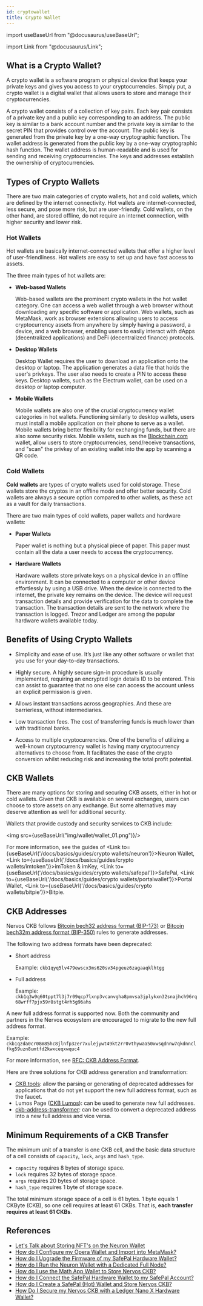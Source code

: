```yaml
---
id: cryptowallet
title: Crypto Wallet
---
```


import useBaseUrl from "@docusaurus/useBaseUrl";

import Link from "@docusaurus/Link";

## What is a Crypto Wallet?

A crypto wallet is a software program or physical device that keeps your private keys and gives you access to your cryptocurrencies. Simply put, a crypto wallet is a digital wallet that allows users to store and manage their cryptocurrencies.

A crypto wallet consists of a collection of key pairs. Each key pair consists of a private key and a public key corresponding to an address. The public key is similar to a bank account number and the private key is similar to the secret PIN that provides control over the account. 
The public key is generated from the private key by a one-way cryptographic function. The wallet address is generated from the public key by a one-way cryptographic hash function. The wallet address is human-readable and is used for sending and receiving cryptocurrencies. The keys and addresses establish the ownership of cryptocurrencies. 

## Types of Crypto Wallets

There are two main categories of crypto wallets, hot and cold wallets, which are defined by the internet connectivity. Hot wallets are internet-connected, less secure, and pose more risk, but are user-friendly. Cold wallets, on the other hand, are stored offline, do not require an internet connection, with higher security and lower risk.

### Hot Wallets

Hot wallets are basically internet-connected wallets that offer a higher level of user-friendliness. Hot wallets are easy to set up and have fast access to assets.

The three main types of hot wallets are:

- **Web-based Wallets**

  Web-based wallets are the prominent crypto wallets in the hot wallet category. One can access a web wallet through a web browser without downloading any specific software or application. Web wallets, such as MetaMask, work as browser extensions allowing users to access cryptocurrency assets from anywhere by simply having a password, a device, and a web browser, enabling users to easily interact with dApps (decentralized applications) and DeFi (decentralized finance) protocols.

- **Desktop Wallets**

  Desktop Wallet requires the user to download an application onto the desktop or laptop. The application generates a data file that holds the user's privkeys. The user also needs to create a PIN to access these keys. Desktop wallets, such as the Electrum wallet, can be used on a desktop or laptop computer.

- **Mobile Wallets**

  Mobile wallets are also one of the crucial cryptocurrency wallet categories in hot wallets. Functioning similarly to desktop wallets, users must install a mobile application on their phone to serve as a wallet. Mobile wallets bring better flexibility for exchanging funds, but there are also some security risks. Mobile wallets, such as the [Blockchain.com](http://blockchain.com/) wallet, allow users to store cryptocurrencies, send/receive transactions, and "scan" the privkey of an existing wallet into the app by scanning a QR code.

### Cold Wallets

**Cold wallets** are types of crypto wallets used for cold storage. These wallets store the cryptos in an offline mode and offer better security. Cold wallets are always a secure option compared to other wallets, as these act as a vault for daily transactions.

There are two main types of cold wallets, paper wallets and hardware wallets:

- **Paper Wallets**

  Paper wallet is nothing but a physical piece of paper. This paper must contain all the data a user needs to access the cryptocurrency.

- **Hardware Wallets**

  Hardware wallets store private keys on a physical device in an offline environment. It can be connected to a computer or other device effortlessly by using a USB drive. When the device is connected to the internet, the private key remains on the device. The device will request transaction details and provide verification for the data to complete the transaction. The transaction details are sent to the network where the transaction is logged. Trezor and Ledger are among the popular hardware wallets available today.

## Benefits of Using Crypto Wallets

- Simplicity and ease of use. It’s just like any other software or wallet that you use for your day-to-day transactions.

- Highly secure. A highly secure sign-in procedure is usually implemented, requiring an encrypted login details ID to be entered. This can assist to guarantee that no one else can access the account unless an explicit permission is given.

- Allows instant transactions across geographies. And these are barrierless, without intermediaries.

- Low transaction fees. The cost of transferring funds is much lower than with traditional banks.

- Access to multiple cryptocurrencies. One of the benefits of utilizing a well-known cryptocurrency wallet is having many cryptocurrency alternatives to choose from. It facilitates the ease of the crypto conversion whilst reducing risk and increasing the total profit potential.

## CKB Wallets

There are many options for storing and securing CKB assets, either in hot or cold wallets. Given that CKB is available on several exchanges, users can choose to store assets on any exchange. But some alternatives may deserve attention as well for additional security.

Wallets that provide custody and security services to CKB include:

<img src={useBaseUrl("img/wallet/wallet_01.png")}/>

For more information, see the guides of <Link to={useBaseUrl('/docs/basics/guides/crypto wallets/neuron')}>Neuron Wallet</Link>, <Link to={useBaseUrl('/docs/basics/guides/crypto wallets/imtoken')}>imToken & imKey</Link>, <Link to={useBaseUrl('/docs/basics/guides/crypto wallets/safepal')}>SafePal</Link>, <Link to={useBaseUrl('/docs/basics/guides/crypto wallets/portalwallet')}>Portal Wallet</Link>, <Link to={useBaseUrl('/docs/basics/guides/crypto wallets/bitpie')}>Bitpie</Link>.

## CKB Addresses

Nervos CKB follows [Bitcoin bech32 address format (BIP-173)](https://github.com/bitcoin/bips/blob/master/bip-0173.mediawiki) or [Bitcoin bech32m address format (BIP-350)](https://github.com/sipa/bips/blob/bip-bech32m/bip-0350.mediawiki) rules to generate addresses.

The following two address formats have been deprecated:

- Short address

  Example: `ckb1qyq5lv479ewscx3ms620sv34pgeuz6zagaaqklhtgg`

- Full address

  Example: `ckb1q3w9q60tppt7l3j7r09qcp7lxnp3vcanvgha8pmvsa3jplykxn32snajhch96rq68wrff7pjx59r8stgt4rh5g96ahs`

A new full address format is supported now. Both the community and partners in the Nervos ecosystem are encouraged to migrate to the new full address format.

Example: `ckb1qzda0cr08m85hc8jlnfp3zer7xulejywt49kt2rr0vthywaa50xwsqdnnw7qkdnnclfkg59uzn8umtfd2kwxceqxwquc4`

For more information, see [RFC: CKB Address Format](https://github.com/nervosnetwork/rfcs/blob/master/rfcs/0021-ckb-address-format/0021-ckb-address-format.md). 

Here are three solutions for CKB address generation and transformation:

- [CKB.tools](https://ckb.tools/): allow the parsing or generating of deprecated addresses for applications that do not yet support the new full address format, such as the faucet.
- Lumos Page ([CKB Lumos](https://main--boring-euler-1b5fa4.netlify.app/tools/)): can be used to generate new full addresses.
- [ckb-address-transformer](https://codesandbox.io/s/ckb-address-transformer-524gi): can be used to convert a deprecated address into a new full address and vice versa.

## Minimum Requirements of a CKB Transfer

The minimum unit of a transfer is one CKB cell, and the basic data structure of a cell consists of `capacity`, `lock`, `args` and `hash_type`.

- `capacity` requires 8 bytes of storage space.
- `lock` requires 32 bytes of storage space.
- `args` requires 20 bytes of storage space. 
- `hash_type` requires 1 byte of storage space.

The total minimum storage space of a cell is 61 bytes. 1 byte equals 1 CKByte (CKB), so one cell requires at least 61 CKBs. That is, **each transfer requires at least 61 CKBs**.

## References

- [Let's Talk about Storing NFT's on the Neuron Wallet](https://everythingnervos.substack.com/p/lets-talk-about-storing-nfts-on-the)
- [How do I Configure my Opera Wallet and Import into MetaMask?](https://everythingnervos.substack.com/p/how-do-i-configure-my-opera-wallet)
- [How do I Upgrade the Firmware of my SafePal Hardware Wallet?](https://everythingnervos.substack.com/p/how-do-i-upgrade-the-firmware-of)
- [How do I Run the Neuron Wallet with a Dedicated Full Node?](https://everythingnervos.substack.com/p/how-do-i-run-the-neuron-wallet-with)
- [How do I use the Math App Wallet to Store Nervos CKB?](https://everythingnervos.substack.com/p/how-do-i-use-the-math-app-wallet)
- [How do I Connect the SafePal Hardware Wallet to my SafePal Account?](https://everythingnervos.substack.com/p/how-do-i-connect-the-safepal-hardware)
- [How do I Create a SafePal (Hot) Wallet and Store Nervos CKB?](https://everythingnervos.substack.com/p/how-do-i-create-a-safepal-hot-wallet)
- [How Do I Secure my Nervos CKB with a Ledger Nano X Hardware Wallet?](https://everythingnervos.substack.com/p/how-do-i-secure-my-nervos-ckb-with-8df)
